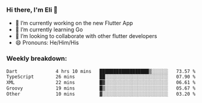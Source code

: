 ### Hi there, I'm Eli 👋
- 🔭 I’m currently working on the new Flutter App
- 🌱 I’m currently learning Go
- 🦄 I’m looking to collaborate with other flutter developers
- 😄 Pronouns: He/Him/His

### Weekly breakdown:
<!--START_SECTION:waka-->

```txt
Dart              4 hrs 10 mins   ██████████████████▒░░░░░░   73.57 %
TypeScript        26 mins         ██░░░░░░░░░░░░░░░░░░░░░░░   07.90 %
XML               22 mins         █▓░░░░░░░░░░░░░░░░░░░░░░░   06.61 %
Groovy            19 mins         █▒░░░░░░░░░░░░░░░░░░░░░░░   05.67 %
Other             10 mins         ▓░░░░░░░░░░░░░░░░░░░░░░░░   03.20 %
```

<!--END_SECTION:waka-->
